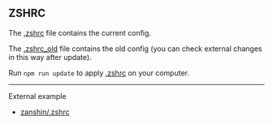 ## ZSHRC

The [.zshrc](.zshrc) file contains the current config.

The [.zshrc_old](.zshrc_old) file contains the old config (you can check external changes in this way after update).

Run `npm run update` to apply [.zshrc]() on your computer.

---
External example 
 - [zanshin/.zshrc](https://gist.github.com/zanshin/1142739)